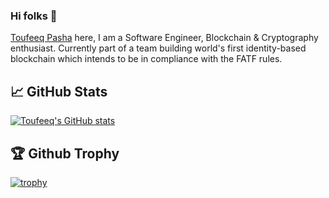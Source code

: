 ### Hi folks 👋

[Toufeeq Pasha](https://www.linkedin.com/in/toufeeqpasha/) here, I am a Software Engineer, Blockchain & Cryptography enthusiast. Currently part of a team building world's first identity-based blockchain which intends to be in compliance with the FATF rules.

## 📈 GitHub Stats
[![Toufeeq's GitHub stats](https://github-readme-stats.vercel.app/api?username=toufeeqp)](https://github-readme-stats.vercel.app/api?username=toufeeqp&show_icons=true&line_height=20&show_icons=true&theme=vue)


<!-- [![Top Langs](https://github-readme-stats.vercel.app/api/top-langs/?username=toufeeqp&show_icons=true&layout=compact&theme=vue)](https://github-readme-stats.vercel.app/api/top-langs/?username=toufeeqp&show_icons=true&layout=compact&theme=vue)
 -->

## 🏆 Github Trophy
[![trophy](https://github-profile-trophy.vercel.app/?username=ToufeeqP)](https://github-profile-trophy.vercel.app/?username=toufeeqp&row=1&column=4)


